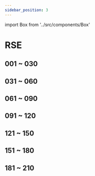 ```yaml
---
sidebar_position: 3
---
```

import Box from '../src/components/Box'

# RSE

## 001 ~ 030
<Box dexid="rse" index="0" title="001 ~ 030" />

## 031 ~ 060
<Box dexid="rse" index="1" title="031 ~ 060" />

## 061 ~ 090
<Box dexid="rse" index="2" title="061 ~ 090" />

## 091 ~ 120
<Box dexid="rse" index="3" title="091 ~ 120" />

## 121 ~ 150
<Box dexid="rse" index="4" title="121 ~ 150" />

## 151 ~ 180
<Box dexid="rse" index="5" title="151 ~ 180" />

## 181 ~ 210
<Box dexid="rse" index="6" title="181 ~ 210" />
